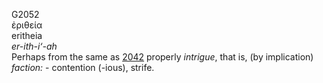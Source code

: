 <body>
  <p>G2052<br>  ἐριθεία  <br> eritheia  <br><i>er-ith-i‘-ah </i><br>Perhaps from the same as <a href="g2042.htm">2042</a>  properly <i>intrigue</i>, that is, (by implication) <i>faction:</i> - contention (-ious), strife.<br></p>
 </body>